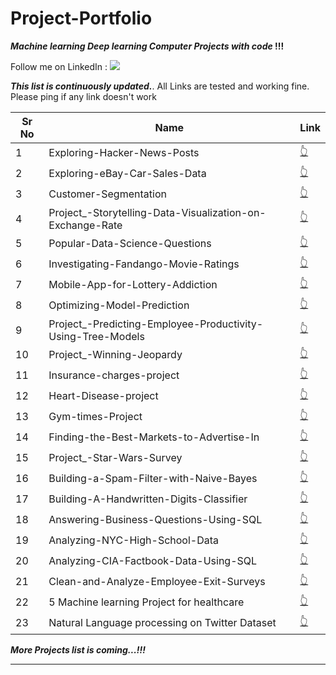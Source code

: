 # Project-Portfolio


***Machine learning Deep learning Computer  Projects with code* !!!**

Follow me on LinkedIn : [![](https://img.shields.io/badge/LinkedIn-0077B5?style=for-the-badge&logo=linkedin&logoColor=white)](https://www.linkedin.com/in/ndongayami-muteweri-632a70b0/)

***This list is continuously updated.***. All Links are tested and working fine. Please ping if any link doesn't work

| Sr No | Name                                                         | Link                                                         |
| ----- | ------------------------------------------------------------ | ------------------------------------------------------------ |
| 1     | Exploring-Hacker-News-Posts                                  | [👆](https://github.com/Ndo71292/Exploring-Hacker-News-Posts) |
| 2     | Exploring-eBay-Car-Sales-Data                                | [👆](https://github.com/Ndo71292/Exploring-eBay-Car-Sales-Data) |
| 3     | Customer-Segmentation                                        | [👆](https://github.com/Ndo71292/Customer-Segmentation)        |
| 4     | Project_-Storytelling-Data-Visualization-on-Exchange-Rate    | [👆](https://github.com/Ndo71292/Project_-Storytelling-Data-Visualization-on-Exchange-Rates) |
| 5     | Popular-Data-Science-Questions                               | [👆](https://github.com/Ndo71292/Popular-Data-Science-Questions) |
| 6     | Investigating-Fandango-Movie-Ratings                         | [👆](https://github.com/Ndo71292/Investigating-Fandango-Movie-Ratings) |
| 7     | Mobile-App-for-Lottery-Addiction                             | [👆](https://github.com/Ndo71292/Mobile-App-for-Lottery-Addiction) |
| 8     | Optimizing-Model-Prediction                                  | [👆](https://github.com/Ndo71292/Optimizing-Model-Prediction) |
| 9     | Project_-Predicting-Employee-Productivity-Using-Tree-Models  | [👆](https://github.com/Ndo71292/Project_-Predicting-Employee-Productivity-Using-Tree-Models) |
| 10    | Project_-Winning-Jeopardy                                    | [👆](https://github.com/Ndo71292/Project_-Winning-Jeopardy) |
| 11    | Insurance-charges-project                                    | [👆](https://github.com/Ndo71292/Insurance-charges-project) |
| 12    | Heart-Disease-project                                        | [👆](https://github.com/Ndo71292/Heart-Disease-project) |
| 13    | Gym-times-Project                                            | [👆](https://github.com/Ndo71292/Gym-times-Project) |
| 14    | Finding-the-Best-Markets-to-Advertise-In                     | [👆](https://github.com/Ndo71292/Finding-the-Best-Markets-to-Advertise-In) |
| 15    | Project_-Star-Wars-Survey                                    | [👆](https://github.com/Ndo71292/Project_-Star-Wars-Survey) |
| 16    | Building-a-Spam-Filter-with-Naive-Bayes                      | [👆](https://github.com/Ndo71292/Building-a-Spam-Filter-with-Naive-Bayes) |
| 17    | Building-A-Handwritten-Digits-Classifier                     | [👆](https://github.com/Ndo71292/Building-A-Handwritten-Digits-Classifier) |
| 18    | Answering-Business-Questions-Using-SQL                       | [👆](https://github.com/Ndo71292/Answering-Business-Questions-Using-SQL) |
| 19    | Analyzing-NYC-High-School-Data                               | [👆](https://github.com/Ndo71292/Analyzing-NYC-High-School-Data) |
| 20    | Analyzing-CIA-Factbook-Data-Using-SQL                        | [👆](https://github.com/Ndo71292/Analyzing-CIA-Factbook-Data-Using-SQL) |
| 21    | Clean-and-Analyze-Employee-Exit-Surveys                      | [👆](https://github.com/Ndo71292/Clean-and-Analyze-Employee-Exit-Surveys) |
| 22    | 5 Machine learning Project for healthcare                    | [👆](https://medium.datadriveninvestor.com/5-machine-learning-projects-for-healthcare-bbd0eac57b4a) 
| 23    | Natural Language processing on Twitter Dataset               | [👆](https://github.com/Ndo71292/Natural-Language-Processing-with-Disaster-Tweets) 


***More Projects list is coming...!!!***

---
